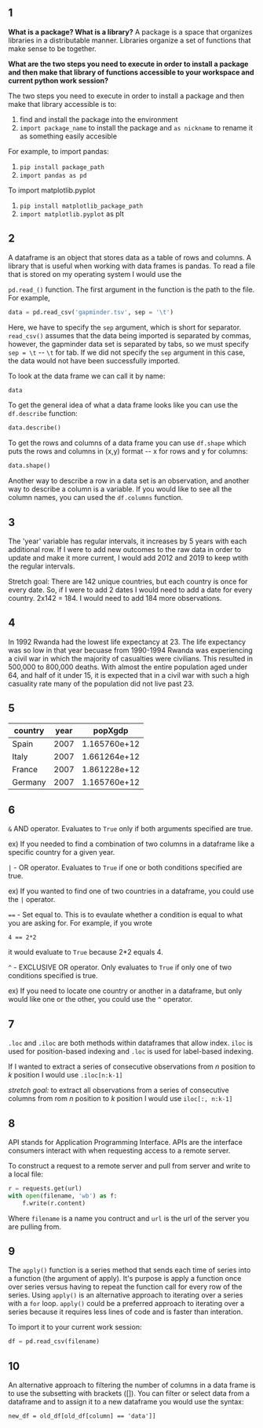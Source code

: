 ## 1 

__What is a package? What is a library?__
A package is a space that organizes libraries in a distributable manner. Libraries organize a set of functions that make sense to be together. 

__What are the two steps you need to execute in order to install a package and then make that library of functions accessible to your workspace and current python work session?__

The two steps you need to execute in order to install a package and then make that library accessible is to: 

1) find and install the package into the environment 
2) `import package_name` to install the package and `as nickname` to rename it as something easily accesible

For example, to import pandas:

1) `pip install package_path`
2) `import pandas as pd` 

To import matplotlib.pyplot

1) `pip install matplotlib_package_path`
2) `import matplotlib.pyplot` as plt

## 2

A dataframe is an object that stores data as a table of rows and columns. A library that is useful when working with data frames is pandas. To read a file that is stored on my operating system I would use the 

`pd.read_()` function. The first argument in the function is the path to the file. For example, 

```python 
data = pd.read_csv('gapminder.tsv', sep = '\t')
```

Here, we have to specify the `sep` argument, which is short for separator. `read_csv()` assumes that the data being imported is separated by commas, however, the gapminder data set is separated by tabs, so we must specify `sep = \t` -- `\t` for tab. If we did not specify the `sep` argument in this case, the data would not have been successfully imported. 

To look at the data frame we can call it by name:

```python
data 
```

To get the general idea of what a data frame looks like you can use the `df.describe` function: 

```python 
data.describe()
```

To get the rows and columns of a data frame you can use `df.shape` which puts the rows and columns in (x,y) format -- x for rows and y for columns: 

```python
data.shape()
```
Another way to describe a row in a data set is an observation, and another way to describe a column is a variable. If you would like to see all the column names, you can used the `df.columns` function. 

## 3 

The 'year' variable has regular intervals, it increases by 5 years with each additional row. If I were to add new outcomes to the raw data in order to update and make it more current, I would add 2012 and 2019 to keep wtith the regular intervals. 

Stretch goal: There are 142 unique countries, but each country is once for every date. So, if I were to add 2 dates I would need to add a date for every country. 2x142 = 184. I would need to add 184 more observations. 

## 4 
In 1992 Rwanda had the lowest life expectancy at 23. The life expectancy was so low in that year becuase from 1990-1994 Rwanda was experiencing a civil war in which the majority of casualties were civilians. This resulted in 500,000 to 800,000 deaths. With almost the entire population aged under 64, and half of it under 15, it is expected that in a civil war with such a high casuality rate many of the population did not live past 23.

## 5 

country     |year     |popXgdp
------------|---------|--------
Spain       |2007     |1.165760e+12
Italy       |2007     |1.661264e+12
France      |2007     |1.861228e+12
Germany     |2007     |1.165760e+12

## 6 

`&` AND operator. Evaluates to `True` only if both arguments specified are true. 

ex) If you needed to find a combination of two columns in a dataframe like a specific country for a given year. 

`|` - OR operator. Evaluates to `True` if one or both conditions specified are true.

ex) If you wanted to find one of two countries in a dataframe, you could use the `|` operator. 

`==` - Set equal to. This is to evaulate whether a condition is equal to what you are asking for. For example, if you wrote 

`4 == 2*2` 

it would evaluate to `True` because 2\*2 equals 4. 

`^` - EXCLUSIVE OR operator. Only evaluates to `True` if only one of two conditions specified is true. 

ex) If you need to locate one country or another in a dataframe, but only would like one or the other, you could use the `^` operator. 

## 7

`.loc` and `.iloc` are both methods within dataframes that allow index.  `iloc` is used for position-based indexing and `.loc` is used for label-based indexing. 

If I wanted to extract a series of consecutive observations from _n_ position to _k_ position I would use `.iloc[n:k-1]`


*stretch goal:* to extract all observations from a series of consecutive columns from rom _n_ position to _k_ position I would use `iloc[:, n:k-1]`

## 8 

API stands for Application Programming Interface. APIs are the interface consumers interact with when requesting access to a remote server. 

To construct a request to a remote server and pull from server and write to a local file:

```python
r = requests.get(url)
with open(filename, 'wb') as f:
    f.write(r.content)
 ```
Where `filename` is a name you contruct and `url` is the url of the server you are pulling from.


## 9 

The `apply()` function is a series method that sends each time of series into a function (the argument of apply). It's purpose is apply a function once over series versus having to repeat the function call for every row of the series. Using `apply()` is an alternative approach to iterating over a series with a `for` loop. `apply()` could be a preferred approach to iterating over a series because it requires less lines of code and is faster than interation. 

To import it to your current work session:

```python
df = pd.read_csv(filename)
```

## 10 

An alternative approach to filtering the number of columns in a data frame is to use the subsetting with brackets ([]). You can filter or select data from a dataframe and to assign it to a new dataframe you would use the syntax: 

`new_df = old_df[old_df[column] == 'data']]`
 
